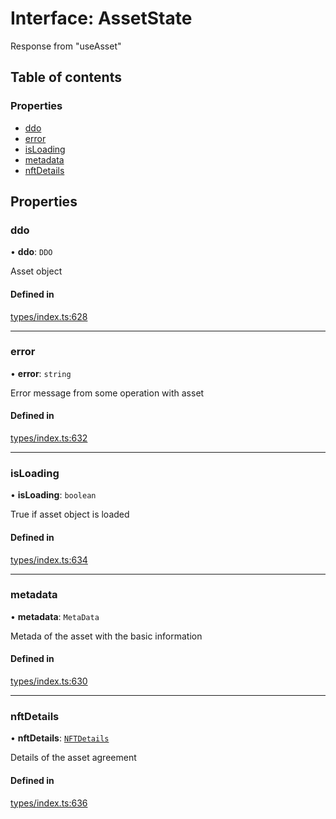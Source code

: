 # Interface: AssetState

Response from "useAsset"

## Table of contents

### Properties

- [ddo](AssetState.md#ddo)
- [error](AssetState.md#error)
- [isLoading](AssetState.md#isloading)
- [metadata](AssetState.md#metadata)
- [nftDetails](AssetState.md#nftdetails)

## Properties

### ddo

• **ddo**: `DDO`

Asset object

#### Defined in

[types/index.ts:628](https://github.com/nevermined-io/components-catalog/blob/136388c/lib/src/types/index.ts#L628)

___

### error

• **error**: `string`

Error message from some operation with asset

#### Defined in

[types/index.ts:632](https://github.com/nevermined-io/components-catalog/blob/136388c/lib/src/types/index.ts#L632)

___

### isLoading

• **isLoading**: `boolean`

True if asset object is loaded

#### Defined in

[types/index.ts:634](https://github.com/nevermined-io/components-catalog/blob/136388c/lib/src/types/index.ts#L634)

___

### metadata

• **metadata**: `MetaData`

Metada of the asset with the basic information

#### Defined in

[types/index.ts:630](https://github.com/nevermined-io/components-catalog/blob/136388c/lib/src/types/index.ts#L630)

___

### nftDetails

• **nftDetails**: [`NFTDetails`](NFTDetails.md)

Details of the asset agreement

#### Defined in

[types/index.ts:636](https://github.com/nevermined-io/components-catalog/blob/136388c/lib/src/types/index.ts#L636)
